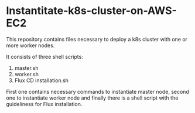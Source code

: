 # Instantitate-k8s-cluster-on-AWS-EC2

This repository contains files necessary to deploy a k8s cluster with one or more worker nodes.

It consists of three shell scripts:

1. master.sh
2. worker.sh
3. Flux CD installation.sh

First one contains necessary commands to instantiate master node, second one to instantiate worker node and finally there is a shell script with the guideliness for Flux installation.
